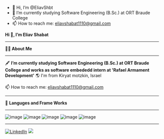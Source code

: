 - 👋 Hi, I’m @EliavShbt
- 🌱 I’m currently studying Software Engineering (B.Sc.) at ORT Braude College
- 📫 How to reach me: eliavshabat1110@gmail.com

<!---
EliavShbt/EliavShbt is a ✨ special ✨ repository because its `README.md` (this file) appears on your GitHub profile.
You can click the Preview link to take a look at your changes.
--->
**Hi 👋, I’m Eliav Shabat**
_________________________________________________________________________________________________________________________________________________________________________

 **👨‍🎓 About Me**
 ________________________________________________________________________________________________________________________________________________________________________
 🖋 **I’m currently studying Software Engineering (B.Sc.) at ORT Braude College and works as software embededd intern at 'Rafael Armament Development'**
 🌎 I'm from Kiryat motzkin, Israel
 
 📫 How to reach me: eliavshabat1110@gmail.com
 
 <!---
 💻 My Most recent project: 
--->
________________________________________________________________________________________________________________________________________________________________________

🤖 **Languges and Frame Works**
_________________________________________________________________________________________________________________________________________________________________________
![image](https://user-images.githubusercontent.com/88554020/159458026-e7c9871c-b7f7-438d-9ceb-0581c985ad08.png) 
![image](https://user-images.githubusercontent.com/88554020/160645758-997dff17-a602-4e9e-8e24-f60d487ff2a1.png)
![image](https://user-images.githubusercontent.com/88554020/159457981-86d409c0-5402-43f5-a6f5-5d3206e332cc.png)
![image](https://user-images.githubusercontent.com/88554020/159457994-5e2f3cf8-4c23-4825-a519-46ab8877260f.png)
![image](https://user-images.githubusercontent.com/88554020/159458013-7de4623e-e54c-41e6-bb95-bbd8b1088069.png)
 <!---
 📞 **How to contact me**
--->

_________________________________________________________________________________________________________________________________________________________________________
[![LinkedIn](https://user-images.githubusercontent.com/88554020/159462687-4280e286-c1ca-43f9-ab61-a2d82913d9c5.png )](https://www.linkedin.com/in/omri-cohen1)
<a href="mailto:eliavshabat1110@gmail.com" title="Eliav's email"> <img src="https://user-images.githubusercontent.com/66797449/153720504-ec684a6f-baff-4e07-9b4e-62eae7dfd358.png"/></a>



 
 

